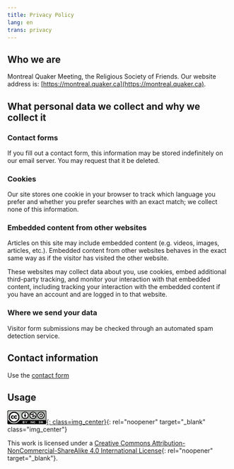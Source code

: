```yaml
--- 
title: Privacy Policy
lang: en
trans: privacy
---
```

## Who we are
Montreal Quaker Meeting, the Religious Society of Friends. Our website address is: [https://montreal.quaker.ca](https://montreal.quaker.ca).

## What personal data we collect and why we collect it
### Contact forms
If you fill out a contact form, this information may be stored indefinitely on our email server. You may request that it be deleted.

### Cookies
Our site stores one cookie in your browser to track which language you prefer and whether you prefer searches with an exact match; we collect none of this information.

### Embedded content from other websites
Articles on this site may include embedded content (e.g. videos, images, articles, etc.). Embedded content from other websites behaves in the exact same way as if the visitor has visited the other website.

These websites may collect data about you, use cookies, embed additional third-party tracking, and monitor your interaction with that embedded content, including tracking your interaction with the embedded content if you have an account and are logged in to that website.

### Where we send your data
Visitor form submissions may be checked through an automated spam detection service.

## Contact information
Use the [contact form](/contact)

## Usage
[![Creative Commons Licence](/assets/images/cc_logo.png){: class=img_center}](https://creativecommons.org/licenses/by-nc-sa/4.0/){: rel="noopener" target="_blank" class="img_center"}

This work is licensed under a [Creative Commons Attribution-NonCommercial-ShareAlike 4.0 International License](https://creativecommons.org/licenses/by-nc-sa/4.0/){: rel="noopener" target="_blank"}.
